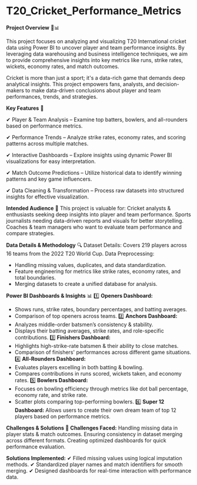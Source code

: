 # T20_Cricket_Performance_Metrics

**Project Overview** 🏏📊

This project focuses on analyzing and visualizing T20 International cricket data using Power BI to uncover player and team performance insights. By leveraging data warehousing and business intelligence techniques, we aim to provide comprehensive insights into key metrics like runs, strike rates, wickets, economy rates, and match outcomes.

Cricket is more than just a sport; it's a data-rich game that demands deep analytical insights. This project empowers fans, analysts, and decision-makers to make data-driven conclusions about player and team performances, trends, and strategies.

**Key Features** 🚀


✔ Player & Team Analysis – Examine top batters, bowlers, and all-rounders based on performance metrics.

✔ Performance Trends – Analyze strike rates, economy rates, and scoring patterns across multiple matches.

✔ Interactive Dashboards – Explore insights using dynamic Power BI visualizations for easy interpretation.

✔ Match Outcome Predictions – Utilize historical data to identify winning patterns and key game influencers.

✔ Data Cleaning & Transformation – Process raw datasets into structured insights for effective visualization.

**Intended Audience** 🎯
This project is valuable for:
Cricket analysts & enthusiasts seeking deep insights into player and team performance.
Sports journalists needing data-driven reports and visuals for better storytelling.
Coaches & team managers who want to evaluate team performance and compare strategies.

**Data Details & Methodology** 🔍
Dataset Details: Covers 219 players across 16 teams from the 2022 T20 World Cup.
Data Preprocessing: 
- Handling missing values, duplicates, and data standardization.
- Feature engineering for metrics like strike rates, economy rates, and total boundaries.
- Merging datasets to create a unified database for analysis.

**Power BI Dashboards & Insights** 📊
1️⃣ **Openers Dashboard:**
- Shows runs, strike rates, boundary percentages, and batting averages.
- Comparison of top openers across teams.
2️⃣ **Anchors Dashboard:**
- Analyzes middle-order batsmen’s consistency & stability.
- Displays their batting averages, strike rates, and role-specific contributions.
3️⃣ **Finishers Dashboard:**
- Highlights high-strike-rate batsmen & their ability to close matches.
- Comparison of finishers' performances across different game situations.
4️⃣ **All-Rounders Dashboard:**
- Evaluates players excelling in both batting & bowling.
- Compares contributions in runs scored, wickets taken, and economy rates.
5️⃣ **Bowlers Dashboard:**
- Focuses on bowling efficiency through metrics like dot ball percentage, economy rate, and strike rate.
- Scatter plots comparing top-performing bowlers.
6️⃣ **Super 12 Dashboard:**
Allows users to create their own dream team of top 12 players based on performance metrics.

**Challenges & Solutions** 🔄
**Challenges Faced:**
Handling missing data in player stats & match outcomes.
Ensuring consistency in dataset merging across different formats.
Creating optimized dashboards for quick performance evaluation.

**Solutions Implemented:**
✔ Filled missing values using logical imputation methods.
✔ Standardized player names and match identifiers for smooth merging.
✔ Designed dashboards for real-time interaction with performance data.



